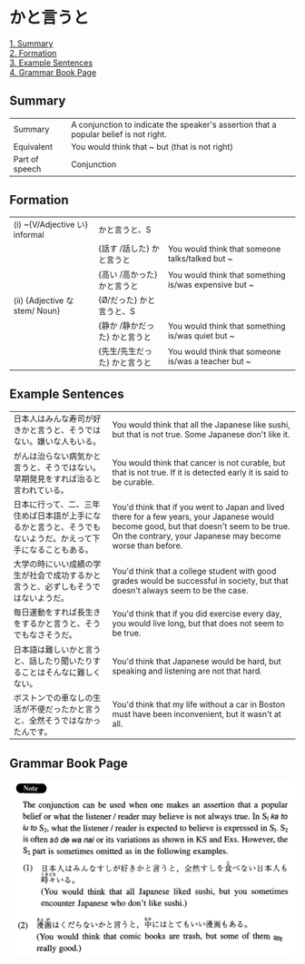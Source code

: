 # かと言うと

[1. Summary](#summary)<br>
[2. Formation](#formation)<br>
[3. Example Sentences](#example-sentences)<br>
[4. Grammar Book Page](#grammar-book-page)<br>


## Summary

<table><tr>   <td>Summary</td>   <td>A conjunction to indicate the speaker's assertion that a popular belief is not right.</td></tr><tr>   <td>Equivalent</td>   <td>You would think that ~ but (that is not right)</td></tr><tr>   <td>Part of speech</td>   <td>Conjunction</td></tr></table>

## Formation

<table class="table"> <tbody><tr class="tr head"> <td class="td"><span class="numbers">(i)</span> <span> <span class="bold">~{V/Adjective い}    informal</span></span></td> <td class="td"><span class="concept">かと言うと</span><span>、</span><span>S</span></td> <td class="td"><span>&nbsp;</span></td> </tr> <tr class="tr"> <td class="td"><span>&nbsp;</span></td> <td class="td"><span>{話す /話した} <span class="concept">かと言うと</span></span></td> <td class="td"><span>You would think that someone talks/talked    but ~</span></td> </tr> <tr class="tr"> <td class="td"><span>&nbsp;</span></td> <td class="td"><span>{高い /高かった} <span class="concept">かと言うと</span></span></td> <td class="td"><span>You would think that something is/was    expensive but ~</span></td> </tr> <tr class="tr head"> <td class="td"><span class="numbers">(ii)</span> <span> <span class="bold">{Adjective な stem/   Noun}</span></span></td> <td class="td"><span>{</span><span class="concept">Ø</span><span>/<span class="concept">だった</span>} <span class="concept">かと言うと</span>、S</span></td> <td class="td"><span>&nbsp;</span></td> </tr> <tr class="tr"> <td class="td"><span>&nbsp;</span></td> <td class="td"><span>{静か  /静か<span class="concept">だった</span>} <span class="concept">かと言うと</span></span></td> <td class="td"><span>You would think that something is/was quiet    but ~</span></td> </tr> <tr class="tr"> <td class="td"><span>&nbsp;</span></td> <td class="td"><span>{先生/先生<span class="concept">だった</span>} <span class="concept">かと言うと</span></span></td> <td class="td"><span>You would think that someone is/was a    teacher but ~</span></td> </tr> </tbody></table>

## Example Sentences

<table><tr>   <td>日本人はみんな寿司が好きかと言うと、そうではない。嫌いな人もいる。</td>   <td>You would think that all the Japanese like sushi, but that is not true. Some Japanese don't like it.</td></tr><tr>   <td>がんは治らない病気かと言うと、そうではない。早期発見をすれば治ると言われている。</td>   <td>You would think that cancer is not curable, but that is not true. If it is detected early it is said to be curable.</td></tr><tr>   <td>日本に行って、二、三年住めば日本語が上手になるかと言うと、そうでもないようだ。かえって下手になることもある。</td>   <td>You'd think that if you went to Japan and lived there for a few years, your Japanese would become good, but that doesn't seem to be true. On the contrary, your Japanese may become worse than before.</td></tr><tr>   <td>大学の時にいい成績の学生が社会で成功するかと言うと、必ずしもそうではないようだ。</td>   <td>You'd think that a college student with good grades would be successful in society, but that doesn't always seem to be the case.</td></tr><tr>   <td>毎日運動をすれば長生きをするかと言うと、そうでもなさそうだ。</td>   <td>You'd think that if you did exercise every day, you would live long, but that does not seem to be true.</td></tr><tr>   <td>日本語は難しいかと言うと、話したり聞いたりすることはそんなに難しくない。</td>   <td>You'd think that Japanese would be hard, but speaking and listening are not that hard.</td></tr><tr>   <td>ボストンでの車なしの生活が不便だったかと言うと、全然そうではなかったんです。</td>   <td>You'd think that my life without a car in Boston must have been inconvenient, but it wasn't at all.</td></tr></table>

## Grammar Book Page

![](../img/Intermediateかと言うと.png)

